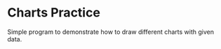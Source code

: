 # Charts Practice

Simple program to demonstrate how to draw different charts with given data.








